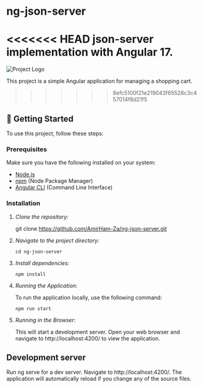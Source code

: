 # ng-json-server

<<<<<<< HEAD
json-server implementation with Angular 17.
=======
![Project Logo](https://cdn-images-1.medium.com/v2/resize:fit:184/1*uJa0SU-F2NXVKhHTbP1HBw@2x.png)

This project is a simple Angular application for managing a shopping cart.
>>>>>>> 8efc5100f21e219043f65528c3c457014f8d21f5

## 🚀 Getting Started

To use this project, follow these steps:

### Prerequisites

Make sure you have the following installed on your system:

- [Node.js](https://nodejs.org/)
- [npm](https://www.npmjs.com/) (Node Package Manager)
- [Angular CLI](https://angular.io/cli) (Command Line Interface)

### Installation

1. *Clone the repository:*

   git clone https://github.com/AmirHam-Za/ng-json-server.git
   
2. *Navigate to the project directory:*

   `cd ng-json-server`

3. *Install dependencies:*

   `npm install`

4. *Running the Application:*

   To run the application locally, use the following command:

   `npm run start`

5. *Running in the Browser:*

   This will start a development server. Open your web browser and navigate to
   http://localhost:4200/ to view the application.
   

## Development server

Run ng serve for a dev server. Navigate to http://localhost:4200/. The application will automatically reload if you change any of the source files.

